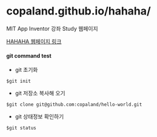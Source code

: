 # copaland.github.io/hahaha/

MIT App Inventor 강좌 Study 웹페이지 

[HAHAHA 웹페이지 링크](https://copaland.github.io/hahaha/, "MIT App Inventor 강좌")

#### git command test

* git 초기화
```
$git init
```

* git 저장소 복사해 오기
```
$git clone git@github.com:copaland/hello-world.git
```

* git 상태정보 확인하기
```
$git status
```
